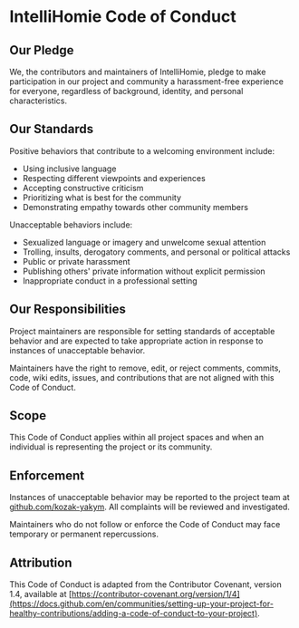 # IntelliHomie Code of Conduct

## Our Pledge

We, the contributors and maintainers of IntelliHomie, pledge to make participation in our project and community a harassment-free experience for everyone, regardless of background, identity, and personal characteristics.

## Our Standards

Positive behaviors that contribute to a welcoming environment include:

* Using inclusive language
* Respecting different viewpoints and experiences
* Accepting constructive criticism
* Prioritizing what is best for the community
* Demonstrating empathy towards other community members

Unacceptable behaviors include:

* Sexualized language or imagery and unwelcome sexual attention
* Trolling, insults, derogatory comments, and personal or political attacks
* Public or private harassment
* Publishing others' private information without explicit permission
* Inappropriate conduct in a professional setting

## Our Responsibilities

Project maintainers are responsible for setting standards of acceptable behavior and are expected to take appropriate action in response to instances of unacceptable behavior.

Maintainers have the right to remove, edit, or reject comments, commits, code, wiki edits, issues, and contributions that are not aligned with this Code of Conduct.

## Scope

This Code of Conduct applies within all project spaces and when an individual is representing the project or its community.

## Enforcement

Instances of unacceptable behavior may be reported to the project team at [github.com/kozak-yakym](https://github.com/kozak-yakym). All complaints will be reviewed and investigated.

Maintainers who do not follow or enforce the Code of Conduct may face temporary or permanent repercussions.

## Attribution

This Code of Conduct is adapted from the Contributor Covenant, version 1.4, available at [https://contributor-covenant.org/version/1/4](https://docs.github.com/en/communities/setting-up-your-project-for-healthy-contributions/adding-a-code-of-conduct-to-your-project).

